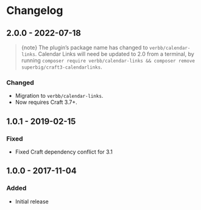 # Changelog

## 2.0.0 - 2022-07-18

> {note} The plugin’s package name has changed to `verbb/calendar-links`. Calendar Links will need be updated to 2.0 from a terminal, by running `composer require verbb/calendar-links && composer remove superbig/craft3-calendarlinks`.

### Changed
- Migration to `verbb/calendar-links`.
- Now requires Craft 3.7+.

## 1.0.1 - 2019-02-15

### Fixed
- Fixed Craft dependency conflict for 3.1

## 1.0.0 - 2017-11-04

### Added
- Initial release
